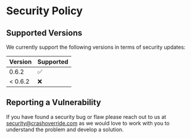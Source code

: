 # Security Policy

## Supported Versions

We currently support the following versions in terms of security updates:

| Version | Supported          |
| ------- | ------------------ |
| 0.6.2   | :white_check_mark: |
| < 0.6.2 | :x:                |

## Reporting a Vulnerability

If you have found a security bug or flaw please reach out to us at
[security@crashoverride.com](mailto:security@crashoverride.com) as
we would love to work with you to understand the problem and develop
a solution.
